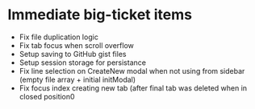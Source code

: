 # Immediate big-ticket items
* Fix file duplication logic
* Fix tab focus when scroll overflow
* Setup saving to GitHub gist files
* Setup session storage for persistance
* Fix line selection on CreateNew modal when not using from sidebar (empty file array + initial initModal)
* Fix focus index creating new tab (after final tab was deleted when in closed position0
